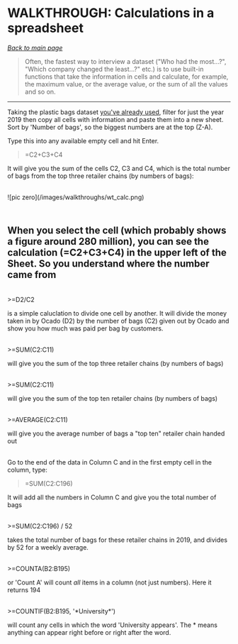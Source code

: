 # WALKTHROUGH: Calculations in a spreadsheet

*[Back to main page](https://aodhanlutetiae.github.io/dj/)*

> Often, the fastest way to interview a dataset ("Who had the most...?", "Which company changed the least...?" etc.) is to use built-in functions that take the information in cells and calculate, for example, the maximum value, or the average value, or the sum of all the values and so on.

---
Taking the plastic bags dataset [you've already used](https://aodhanlutetiae.github.io/dj/sheets), filter for just the year 2019 then copy all cells with information and paste them into a new sheet. Sort by 'Number of bags', so the biggest numbers are at the top (Z-A).

Type this into any available empty cell and hit Enter.

>=C2+C3+C4

It will give you the sum of the cells C2, C3 and C4, which is the total number of bags from the top three retailer chains (by numbers of bags):

<br />
![pic zero](/images/walkthroughs/wt_calc.png)

<br />When you select the cell (which probably shows a figure around 280 million), you can see the calculation (=C2+C3+C4) in the upper left of the Sheet. So you understand where the number came from
---

<br />
>=D2/C2

is a simple caluclation to divide one cell by another. It will divide the money taken in by Ocado (D2) by the number of bags (C2) given out by Ocado and show you how much was paid per bag by customers.

<br />
>=SUM(C2:C11)

will give you the sum of the top three retailer chains (by numbers of bags)

<br />
>=SUM(C2:C11)

will give you the sum of the top ten retailer chains (by numbers of bags)

<br />
>=AVERAGE(C2:C11)

will give you the average number of bags a "top ten" retailer chain handed out

<br />
Go to the end of the data in Column C and in the first empty cell in the column, type:

>=SUM(C2:C196)

It will add all the numbers in Column C and give you the total number of bags

<br />
>=SUM(C2:C196) / 52

takes the total number of bags for these retailer chains in 2019, and divides by 52 for a weekly average.

<br />
>=COUNTA(B2:B195)

or 'Count A' will count *all* items in a column (not just numbers). Here it returns 194

<br />
>=COUNTIF(B2:B195, '*University*')

will count any cells in which the word 'University appears'. The * means anything can appear right before or right after the word.
